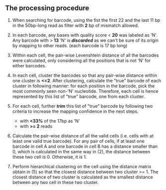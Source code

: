 ## The processing procedure
1. When searching for barcode, using the fist the first 22 and the last 11 bp in the 50bp-long read as filter with **2** bp of mismatch allowed.  

2. In each barcode, any bases with quality score < **20** was labeled as 'N'. Any barcode with > **13** 'N' is _**discarded**_ as we can't be sure of its origin by mapping to other reads. (each barcode is 17 bp long)

3. Within each cell, the pair-wise Levenshtein distance of all the barcodes were calculated, only considering all the positions that is not 'N' for either barcodes.

4. In each cell, cluster the barcodes so that any pair-wise distance within one cluster is **<=2**.  After clustering, calculate the "true" barcode of each cluster in following manner: for each position in the barcode, pick the most commonly seen non-'N' nucleotide. Therefore, each cell is hence represented by this list of "true" barcode, one from each cluster.

5. For each cell, further _**trim**_ this list of "true" barcode by following two criteria to increase the mapping confidence in the next steps. 
	* with **<33%** of the 17bp as 'N'
	* with **>= 2** reads 

6. Calculate the pair-wise distance of all the valid cells (i.e. cells with at least one valid true barcode).  For any pair of cells, if at least one barcode in cell A and one barcode in cell B has a distance smaller than 0, which is calculated in the same way in (2),  the distance between these two cell is 0. Otherwise, it is 1.

7. Perform hierarchical clustering on the cell using the distance matrix obtain in (5) so that the closest distance between two cluster >= 1.  The closest distance of two cluster is calculated as the smallest distance between any two cell in these two cluster.
